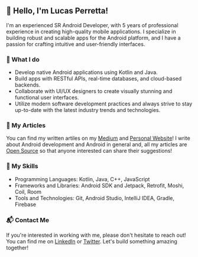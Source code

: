 ## 👋 Hello, I'm Lucas Perretta!

I'm an experienced SR Android Developer, with 5 years of professional experience in creating high-quality mobile applications. I specialize in building robust and scalable apps for the Android platform, and I have a passion for crafting intuitive and user-friendly interfaces.

### 🤖 What I do

- Develop native Android applications using Kotlin and Java.
- Build apps with RESTful APIs, real-time databases, and cloud-based backends.
- Collaborate with UI/UX designers to create visually stunning and functional user interfaces.
- Utilize modern software development practices and always strive to stay up-to-date with the latest industry trends and technologies.

### 📝 My Articles
You can find my written artiles on my [Medium](https://medium.com/@lucasperretta) and [Personal Website](https://www.lucasperretta.net)! I write about Android development and Android in general and, all my articles are [Open Source](https://github.com/lucasperretta/articles) so that anyone interested can share their suggestions!

### 🔧 My Skills

- Programming Languages: Kotlin, Java, C++, JavaScript
- Frameworks and Libraries: Android SDK and Jetpack, Retrofit, Moshi, Coil, Room
- Tools and Technologies: Git, Android Studio, IntelliJ IDEA, Gradle, Firebase

<!--
### 🚀 My Projects

Here are some of the projects that I have worked on:

- [Project 1 Name](Link to GitHub repository or Google Play Store page): A mobile app that [briefly describe what the app does].
- [Project 2 Name](Link to GitHub repository or Google Play Store page): An Android game that [briefly describe what the game does].
- [Project 3 Name](Link to GitHub repository or Google Play Store page): A productivity app that [briefly describe what the app does].
-->
### 📬 Contact Me

If you're interested in working with me, please don't hesitate to reach out! You can find me on [LinkedIn](https://www.linkedin.com/in/lucasperretta/) or [Twitter](https://twitter.com/lucasperretta). Let's build something amazing together!

<!--
**lucasperretta/lucasperretta** is a ✨ _special_ ✨ repository because its `README.md` (this file) appears on your GitHub profile.

Here are some ideas to get you started:

- 🔭 I’m currently working on ...
- 🌱 I’m currently learning ...
- 👯 I’m looking to collaborate on ...
- 🤔 I’m looking for help with ...
- 💬 Ask me about ...
- 📫 How to reach me: ...
- 😄 Pronouns: ...
- ⚡ Fun fact: ...
-->
